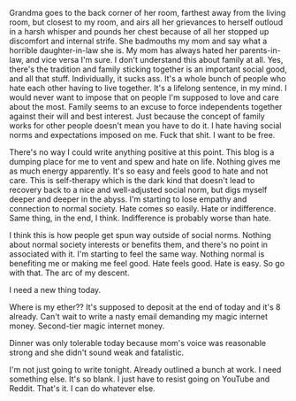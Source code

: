 Grandma goes to the back corner of her room, farthest away from the living room, but closest to my room, and airs all her grievances to herself outloud in a harsh whisper and pounds her chest because of all her stopped up discomfort and internal strife. She badmouths my mom and say what a horrible daughter-in-law she is. My mom has always hated her parents-in-law, and vice versa I'm sure. I don't understand this about family at all. Yes, there's the tradition and family sticking together is an important social good, and all that stuff. Individually, it sucks ass. It's a whole bunch of people who hate each other having to live together. It's a lifelong sentence, in my mind. I would never want to impose that on people I'm supposed to love and care about the most. Family seems to an excuse to force independents together against their will and best interest. Just because the concept of family works for other people doesn't mean you have to do it. I hate having social norms and expectations imposed on me. Fuck that shit. I want to be free.

There's no way I could write anything positive at this point. This blog is a dumping place for me to vent and spew and hate on life. Nothing gives me as much energy apparently. It's so easy and feels good to hate and not care. This is self-therapy which is the dark kind that doesn't lead to recovery back to a nice and well-adjusted social norm, but digs myself deeper and deeper in the abyss. I'm starting to lose empathy and connection to normal society. Hate comes so easily. Hate or indifference. Same thing, in the end, I think. Indifference is probably worse than hate.

I think this is how people get spun way outside of social norms. Nothing about normal society interests or benefits them, and there's no point in associated with it. I'm starting to feel the same way. Nothing normal is benefiting me or making me feel good. Hate feels good. Hate is easy. So go with that. The arc of my descent.

I need a new thing today.

Where is my ether?? It's supposed to deposit at the end of today and it's 8 already. Can't wait to write a nasty email demanding my magic internet money. Second-tier magic internet money.

Dinner was only tolerable today because mom's voice was reasonable strong and she didn't sound weak and fatalistic.

I'm not just going to write tonight. Already outlined a bunch at work. I need something else. It's so blank. I just have to resist going on YouTube and Reddit. That's it. I can do whatever else.
